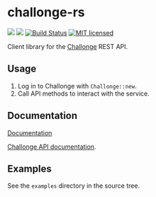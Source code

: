 # challonge-rs 
[![](https://meritbadge.herokuapp.com/challonge)](https://crates.io/crates/challonge) [![](https://img.shields.io/badge/docs-online-2020ff.svg)](https://vityafx.github.io/challonge-rs/0.4.0/challonge/)
[![Build Status](https://travis-ci.org/vityafx/challonge-rs.svg?branch=master)](https://travis-ci.org/vityafx/challonge-rs)
[![MIT licensed](https://img.shields.io/badge/license-MIT-blue.svg)](./LICENSE)


Client library for the [Challonge](https://challonge.com) REST API.

## Usage
 1. Log in to Challonge with `Challonge::new`.
 2. Call API methods to interact with the service.

## Documentation
[Documentation](https://vityafx.github.io/challonge-rs/0.4.0/challonge/)

[Challonge API documentation](http://api.challonge.com/ru/v1/documents).

## Examples
See the `examples` directory in the source tree.

